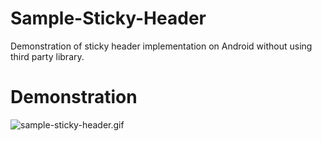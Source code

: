 # Sample-Sticky-Header
Demonstration of sticky header implementation on Android without using third party library.

# Demonstration
![sample-sticky-header.gif](https://github.com/bigyanthapa/Sample-Sticky-Header/blob/master/sample-sticky-header.gif)